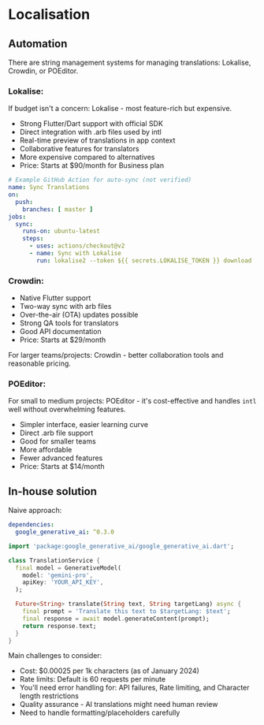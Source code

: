 # Localisation

## Automation

There are string management systems for managing translations: Lokalise, Crowdin, or POEditor.

### Lokalise:

If budget isn't a concern: Lokalise - most feature-rich but expensive.

- Strong Flutter/Dart support with official SDK
- Direct integration with .arb files used by intl
- Real-time preview of translations in app context
- Collaborative features for translators
- More expensive compared to alternatives
- Price: Starts at $90/month for Business plan

```yaml
# Example GitHub Action for auto-sync (not verified)
name: Sync Translations
on:
  push:
    branches: [ master ]
jobs:
  sync:
    runs-on: ubuntu-latest
    steps:
      - uses: actions/checkout@v2
      - name: Sync with Lokalise
        run: lokalise2 --token ${{ secrets.LOKALISE_TOKEN }} download
```

### Crowdin:

- Native Flutter support
- Two-way sync with arb files
- Over-the-air (OTA) updates possible
- Strong QA tools for translators
- Good API documentation
- Price: Starts at $29/month

For larger teams/projects: Crowdin - better collaboration tools and reasonable pricing.

### POEditor:

For small to medium projects: POEditor - it's cost-effective and handles `intl` well without overwhelming features.

- Simpler interface, easier learning curve
- Direct .arb file support
- Good for smaller teams
- More affordable
- Fewer advanced features
- Price: Starts at $14/month

## In-house solution

Naive approach:

```yaml
dependencies:
  google_generative_ai: ^0.3.0
```

```dart
import 'package:google_generative_ai/google_generative_ai.dart';

class TranslationService {
  final model = GenerativeModel(
    model: 'gemini-pro',
    apiKey: 'YOUR_API_KEY',
  );

  Future<String> translate(String text, String targetLang) async {
    final prompt = 'Translate this text to $targetLang: $text';
    final response = await model.generateContent(prompt);
    return response.text;
  }
}
```

Main challenges to consider:

- Cost: $0.00025 per 1k characters (as of January 2024)
- Rate limits: Default is 60 requests per minute
- You'll need error handling for: API failures, Rate limiting, and Character length restrictions
- Quality assurance - AI translations might need human review
- Need to handle formatting/placeholders carefully

